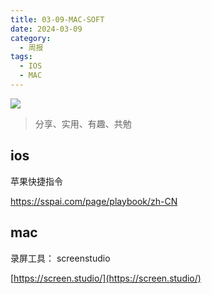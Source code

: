 ```yaml
---
title: 03-09-MAC-SOFT
date: 2024-03-09
category:
  - 周报
tags:
  - IOS
  - MAC
---
```

![](https://img.nnxx.me/file/5a500390f31add8c94c98.jpg)

> 分享、实用、有趣、共勉



## ios


苹果快捷指令

https://sspai.com/page/playbook/zh-CN




## mac




录屏工具：
screenstudio

[https://screen.studio/](https://screen.studio/)






